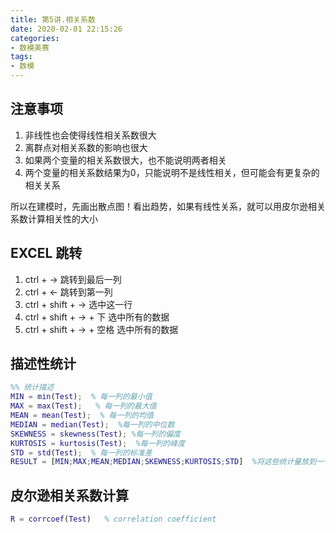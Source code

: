```yaml
---
title: 第5讲.相关系数
date: 2020-02-01 22:15:26
categories: 
- 数模美赛
tags:
- 数模
---
```


## 注意事项

1. 非线性也会使得线性相关系数很大
2. 离群点对相关系数的影响也很大
3. 如果两个变量的相关系数很大，也不能说明两者相关
4. 两个变量的相关系数结果为0，只能说明不是线性相关，但可能会有更复杂的相关关系

所以在建模时，先画出散点图！看出趋势，如果有线性关系，就可以用皮尔逊相关系数计算相关性的大小

## EXCEL 跳转

1. ctrl + -> 跳转到最后一列
2. ctrl + <- 跳转到第一列
3. ctrl + shift + -> 选中这一行
4. ctrl + shift + -> + 下 选中所有的数据
5. ctrl + shift + -> + 空格 选中所有的数据

## 描述性统计

```matlab
%% 统计描述
MIN = min(Test);  % 每一列的最小值
MAX = max(Test);   % 每一列的最大值
MEAN = mean(Test);  % 每一列的均值
MEDIAN = median(Test);  %每一列的中位数
SKEWNESS = skewness(Test); %每一列的偏度
KURTOSIS = kurtosis(Test);  %每一列的峰度
STD = std(Test);  % 每一列的标准差
RESULT = [MIN;MAX;MEAN;MEDIAN;SKEWNESS;KURTOSIS;STD]  %将这些统计量放到一个矩阵中中表示
```

## 皮尔逊相关系数计算

```matlab
R = corrcoef(Test)   % correlation coefficient
```

